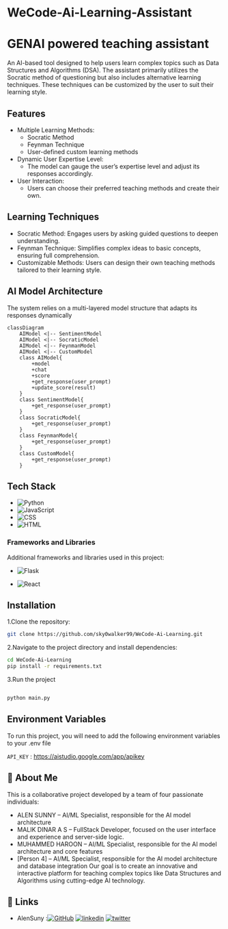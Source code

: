 # WeCode-Ai-Learning-Assistant

# GENAI powered teaching assistant

An AI-based tool designed to help users learn complex topics such as Data Structures and Algorithms (DSA). The assistant primarily utilizes the Socratic method of questioning but also includes alternative learning techniques. These techniques can be customized by the user to suit their learning style.


## Features

- Multiple Learning Methods:
    - Socratic Method
    - Feynman Technique
    - User-defined custom learning methods
- Dynamic User Expertise Level:
    - The model can gauge the user’s expertise level and adjust its responses accordingly.
- User Interaction:
    - Users can choose their preferred teaching methods and create their own.



## Learning Techniques

- Socratic Method: Engages users by asking guided questions to deepen understanding.
- Feynman Technique: Simplifies complex ideas to basic concepts, ensuring full comprehension.
- Customizable Methods: Users can design their own teaching methods tailored to their learning style.
## AI Model Architecture

The system relies on a multi-layered model structure that adapts its responses dynamically

```mermaid
classDiagram
    AIModel <|-- SentimentModel
    AIModel <|-- SocraticModel
    AIModel <|-- FeynmanModel
    AIModel <|-- CustomModel
    class AIModel{
        +model
        +chat
        +score
        +get_response(user_prompt)
        +update_score(result)
    }
    class SentimentModel{
        +get_response(user_prompt)
    }
    class SocraticModel{
        +get_response(user_prompt)
    }
    class FeynmanModel{
        +get_response(user_prompt)
    }
    class CustomModel{
        +get_response(user_prompt)
    }
```
## Tech Stack



* ![Python](https://img.shields.io/badge/Python-3776AB?style=for-the-badge&logo=python&logoColor=white) 
* ![JavaScript](https://img.shields.io/badge/JavaScript-F7DF1E?style=for-the-badge&logo=javascript&logoColor=black) 
* ![CSS](https://img.shields.io/badge/CSS-1572B6?style=for-the-badge&logo=css3&logoColor=white) 
* ![HTML](https://img.shields.io/badge/HTML-E34F26?style=for-the-badge&logo=html5&logoColor=white) 

### Frameworks and Libraries

Additional frameworks and libraries used in this project:

* ![Flask](https://img.shields.io/badge/Flask-000000?style=for-the-badge&logo=flask&logoColor=white)

* ![React](https://img.shields.io/badge/React-20232A?style=for-the-badge&logo=react&logoColor=61DAFB)

## Installation

1.Clone the repository:

```bash
git clone https://github.com/sky0walker99/WeCode-Ai-Learning.git

```
2.Navigate to the project directory and install dependencies:

```bash
cd WeCode-Ai-Learning
pip install -r requirements.txt

```
3.Run the project
```bash

python main.py

```
    
## Environment Variables

To run this project, you will need to add the following environment variables to your .env file

`API_KEY` : https://aistudio.google.com/app/apikey


## 🚀 About Me
This is a collaborative project developed by a team of four passionate individuals:

- ALEN SUNNY – AI/ML Specialist, responsible for the AI model architecture 
- MALIK DINAR A S  – FullStack Developer, focused on the user interface and experience and server-side logic.
- MUHAMMED HAROON – AI/ML Specialist, responsible for the AI model architecture and core features
- [Person 4] – AI/ML Specialist, responsible for the AI model architecture and database integration
Our goal is to create an innovative and interactive platform for teaching complex topics like Data Structures and Algorithms using cutting-edge AI technology.



## 🔗 Links
- AlenSuny :[![GitHub](https://img.shields.io/badge/GitHub-100000?style=for-the-badge&logo=github&logoColor=white)](https://github.com/Alen-121)
[![linkedin](https://img.shields.io/badge/linkedin-0A66C2?style=for-the-badge&logo=linkedin&logoColor=white)](https://www.linkedin.com/)
[![twitter](https://img.shields.io/badge/twitter-1DA1F2?style=for-the-badge&logo=twitter&logoColor=white)](https://twitter.com/)


